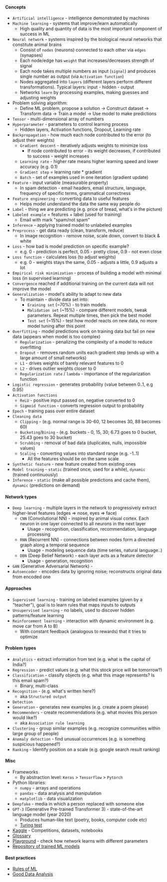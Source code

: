 #### Concepts
* `Artificial intelligence` -  intelligence demonstrated by machines
* `Machine learning` - systems that improve/learn automatically
    * High quality and quantity of data is the most important component of success in ML
* `Neural network` - systems inspired by the biological neural networks that constitute animal brains
    * Consist of `nodes` (neurons) connected to each other via `edges` (synapses) 
    * Each node/edge has `weight` that increases/decreases strength of signal
    * Each node takes multiple numbers as input (`signal`) and produces single number as output (via `Activation function`)
    * Nodes aggregated into `layers` (different layers perform different transformations). Typical layers: input - hidden - output
    * Networks `learn` by processing examples, making guesses and adjusting weights
* Problem solving algorithm:
    * Define ML problem, propose a solution -> Construct dataset -> Transform data -> Train a model -> Use model to make predictions
* `Tensor` - multi-dimensional array of numbers
* `Hyperparameter` - parameters to control learning process 
    * Hidden layers, Activation functions, Dropout, Learning rate
* `Backpropagation` - how much each node contributed to the error (to adjust their weights)
    * `Gradient descent` - iteratively adjusts weights to minimize loss 
        * If node contributed to error - its weight decreases, if contributed to success - weight increases
    * `Learning rate` - higher rate means higher learning speed and lower accuracy (e.g. 0.1)
    * `Gradient step` = learning rate * gradient
    * `Batch` - set of examples used in one iteration (gradient update)
* `Feature` - input variable (measurable property)
    * In spam detection - email headers, email structure, language, frequency of specific terms, grammatical correctness
* `Feature engineering` - converting data to useful features
    * Helps model understand the data the same way people do
* `Label` - thing we are predicting (e.g. price of bread, what's in the picture)
* `Labeled example` = features + label (used for training)
    * Email with mark "spam/not spam"
* `Inference` - applying trained model to unlabeled examples  
* `Preprocess` - get data ready (clean, transform, reduce)
    * In image recognition - remove noise, scale down, convert to black & white
* `Loss` - how bad is model prediction on specific example?
    * e.g. 0 - prediction is perfect, 0.05 - pretty close, 0.9 - not even close
* `Loss function` - calculates loss (to adjust weights)
    * e.g. 0 - weights stays the same, 0.05 - adjusts a little, 0.9 adjusts a lot
* `Empirical risk minimization` - process of building a model with minimal loss (in supervised learning)
* `Convergence` reached if additional training on the current data will not improve the model
* `Generalization` - model's ability to adapt to new data
    * To maintain - divide data set into:
        * `Еraining set` (~70%) - to train models
        * `Мalidation set` (~15%) - compare different models, tweak parameters. Repeat multiple times, then pick the best model
        * `Test set` (~15%) - test how model reacts on new data, no more model tuning after this point
* `Overfitting` - model predictions work on training data but fail on new data (appears when model is too complex)
    * `Regularization` - penalizing the complexity of a model to reduce overfitting
    * `Dropout` - removes random units each gradient step (ends up with a large amount of small networks)
    * `L1` - drives weights of barely relevant features to 0
    * `L2` - drives outlier weights closer to 0
    * `Regularization rate` / `lambda` - importance of the regularization function
* `Logistic regression` - generates probability (value between 0..1, e.g 0.95)
* `Activation functions`
    * `ReLU` - positive input passed on, negative converted to 0
    * `Sigmoid function` - converts regression output to probability
* `Epoch` - training pass over entire dataset
* `Cleaning data`
    * `Clipping` - (e.g. normal range is 30-60, 12 becomes 30, 88 becomes 60)
    * `Bucketing`/`Bining` - (e.g. buckets - 0, 15, 30; 6.73 goes to 0 bucket, 25.43 goes to 30 bucket)
    * `Scrubbing` - removal of bad data (duplicates, nulls, impossible values)
    * `Scaling` - converting values into standard range (e.g. -1..1)
        * All the features should be on the same scale
* `Synthetic feature` - new feature created from existing ones
* `Model training` - `static` (trained once, used for a while), `dynamic` (trained continuously)
* `Inference` - `static` (make all possible predictions and cache them), `dynamic` (predictions on demand)

#### Network types
* `Deep learning` - multiple layers in the network to progressively extract higher-level features (edges => nose, eyes => face)
    * `CNN` (Convolutional NN) - inspired by animal visual cortex. Each neuron in one layer connected to all neurons in the next layer
        * Usage - recognition, classification, recommendation, language processing
    * `RNN` (Recurrent  NN) - connections between nodes form a directed graph along a temporal sequence
        * Usage - modeling sequence data (time series, natural language..)
    * `DBN` (Deep Belief Network) - each layer acts as a feature detector
        * Usage - generation, recognition
* `GAN` (Generative Adversarial Network) - 
* `Autoencoder` - encodes data by ignoring noise; reconstructs original data from encoded one

#### Approaches
* `Supervised learning` - training on labeled examples (given by a "teacher"), goal is to learn rules that maps inputs to outputs
* `Unsupervised learning` - no labels, used to discover hidden patterns/feature learning
* `Reinforcement learning` - interaction with dynamic environment (e.g. move car from A to B)
    * With constant feedback (analogous to rewards) that it tries to optimize

#### Problem types
* `Analytics` - extract information from text (e.g. what is the capital of India?)
* `Regression` - predict values (e.g. what this stock price will be tomorrow?)
* `Classification` - classify objects (e.g. what this image represents? Is this email spam?)
    * Binary, multi-class
* `Recognition` - (e.g. what's written here?)
    * aka `Structured output`
* `Detection`
* `Generation` - generates new examples (e.g. create a poem please)
* `Recommenders` - create recommendations (e.g. what movies this person would like?)
    * aka `Association rule learning`
* `Clustering` - group similar examples (e.g. recognize communities within large group of people)
* `Anomaly detection` - find unusual occurrences (e.g. is something suspicious happened?)
* `Ranking` - Identify position on a scale (e.g. google search result ranking)

#### Misc
* Frameworks
    * By abstraction level: `Keras` > `Tensorflow` > `Pytorch`
* Python libraries:
    * `numpy` - arrays and operations
    * `pandas` - data analysis and manipulation
    * `matplotlib` - data visualization
* `Deepfake` - media in which a person replaced with someone else
* `GPT-3` (Generative Pre-trained Transformer 3) - state-of-the-art language model (year 2020)
    * Produces human-like text (poetry, books, computer code etc)
    * [Turing test](https://lacker.io/ai/2020/07/06/giving-gpt-3-a-turing-test.html)
* [Kaggle](https://www.kaggle.com/) - Competitions, datasets, notebooks
* [Glossary](https://developers.google.com/machine-learning/glossary)
* [Playground](http://playground.tensorflow.org/) - check how network learns with different parameters
* [Repository of trained ML models](https://www.tensorflow.org/hub)

#### Best practices
* [Rules of ML](https://developers.google.com/machine-learning/guides/rules-of-ml)
* [Good Data Analysis](https://developers.google.com/machine-learning/guides/good-data-analysis)
